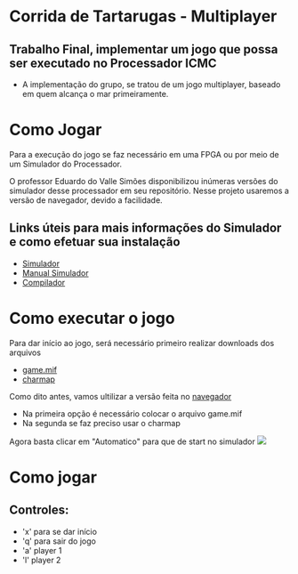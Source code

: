 # Corrida de Tartarugas - Multiplayer
## Trabalho Final, implementar um jogo que possa ser executado no Processador ICMC
- A implementação do grupo, se tratou de um jogo multiplayer, baseado em quem alcança o mar primeiramente.
 
# Como Jogar
  Para a execução do jogo se faz necessário em uma FPGA ou por meio de um Simulador do Processador.
  
  O professor Eduardo do Valle Simões disponibilizou inúmeras versões do simulador desse processador em seu repositório. Nesse projeto usaremos a versão de navegador, devido a facilidade.
 
 ## Links úteis para mais informações do Simulador e como efetuar sua instalação
 - [Simulador](https://github.com/simoesusp/Processador-ICMC)
 - [Manual Simulador](https://github.com/simoesusp/Processador-ICMC/tree/master/Manual)
 - [Compilador](https://github.com/simoesusp/Processador-ICMC/tree/master/compiler)
 
# Como executar o jogo
  Para dar início ao jogo, será necessário primeiro realizar downloads dos arquivos
  - [game.mif](https://github.com/Rafaelsoz/Introdu-o_Sistemas_Computacionais/blob/main/game_corrida_tartarugas/game.mif)
  - [charmap](https://github.com/Rafaelsoz/Introdu-o_Sistemas_Computacionais/blob/main/game_corrida_tartarugas/charmap.mif)
 
  Como dito antes, vamos ultilizar a versão feita no [navegador](https://github.com/simoesusp/Processador-ICMC/tree/master/Install_Packages)
  - Na primeira opção é necessário colocar o arquivo game.mif
  - Na segunda se faz preciso usar o charmap

  Agora basta clicar em "Automatico" para que de start no simulador
  ![](https://github.com/Rafaelsoz/Introdu-o_Sistemas_Computacionais/blob/main/game_corrida_tartarugas/game_.gif)
  
 # Como jogar
 ## Controles: 
 - 'x' para se dar início
 - 'q' para sair do jogo
 - 'a' player 1
 - 'l' player 2
